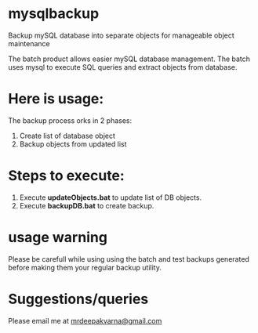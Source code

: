 # mysqlbackup
Backup mySQL database into separate objects for manageable object maintenance

The batch product allows easier mySQL database management. The batch uses mysql to execute SQL queries and extract objects from database. 

# Here is usage: 
The backup process orks in 2 phases:
 1. Create list of database object
 2. Backup objects from updated list

# Steps to execute:
 1. Execute **updateObjects.bat** to update list of DB objects. 
 2. Execute **backupDB.bat** to create backup.

# usage warning
Please be carefull while using using the batch and test backups generated before making them your regular backup utility.

# Suggestions/queries
Please email me at mrdeepakvarna@gmail.com
